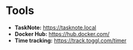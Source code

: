 # Tools

- **TaskNote:** https://tasknote.local
- **Docker Hub:** https://hub.docker.com/
- **Time tracking:** https://track.toggl.com/timer
